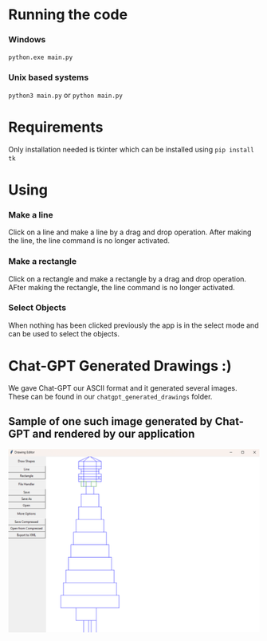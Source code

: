 # Running the code

### Windows

`python.exe main.py`

### Unix based systems

`python3 main.py` or `python main.py`

# Requirements

Only installation needed is tkinter which can be installed using `pip install tk`

# Using 

### Make a line
Click on a line and make a line by a drag and drop operation. After making the line, the line command is no longer activated.

### Make a rectangle
Click on a rectangle and make a rectangle by a drag and drop operation. AFter making the rectangle, the line command is no longer activated.

### Select Objects
When nothing has been clicked previously the app is in the select mode and can be used to select the objects.

# Chat-GPT Generated Drawings :)
We gave Chat-GPT our ASCII format and it generated several images. These can be found in our `chatgpt_generated_drawings` folder.

## Sample of one such image generated by Chat-GPT and rendered by our application

![rocket_ship](rocket_ship.png)
